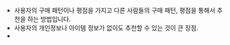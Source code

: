 - 사용자의 구매 패턴이나 평점을 가지고 다른 사람들의 구매 패턴, 평점을 통해서 추천을 하는 방법입니다.
- 사용자의 개인정보나 아이템 정보가 없이도 추천할 수 있는 것이 큰 장점.
- 